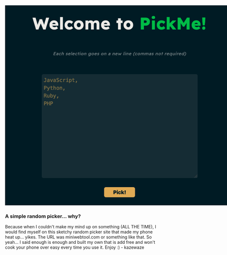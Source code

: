 <p align="center">
  <img style="max-width: 750px" height="75%" src="https://raw.githubusercontent.com/KayceeIngram/assets-holder/main/pickme-example.png" alt="PickMe! Example"/>
</p>

### A simple random picker... why?
Because when I couldn't make my mind up on something (ALL THE TIME), I would find myself on this sketchy random picker site that made my phone heat up... yikes. The URL was miniwebtool.com or something like that. So yeah... I said enough is enough and built my own that is add free and won't cook your phone over easy every time you use it. Enjoy :) - kazewaze 